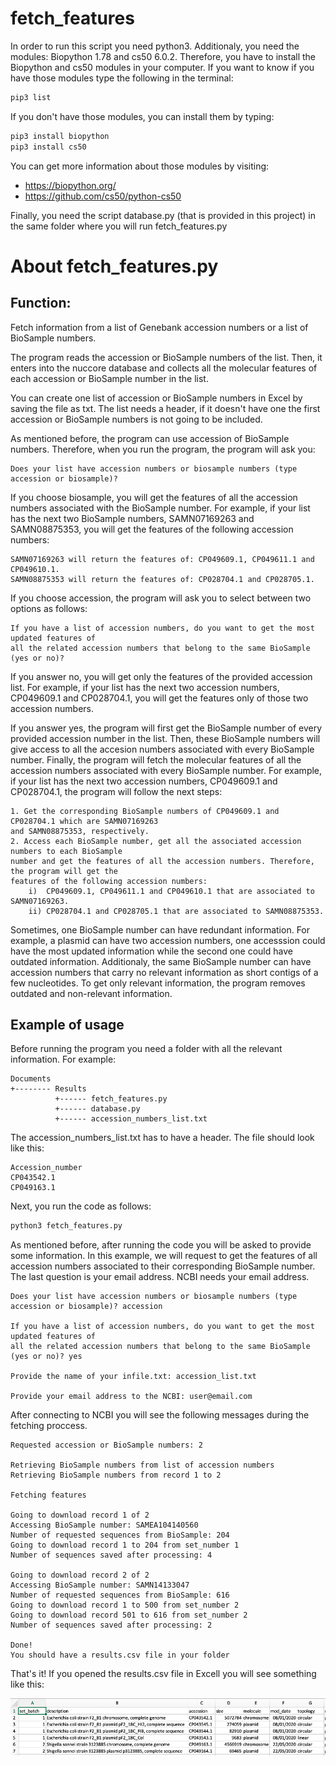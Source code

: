 # fetch_features

In order to run this script you need python3.
Additionaly, you need the modules: Biopython 1.78 and cs50 6.0.2.
Therefore, you have to install the Biopython and cs50 modules in your computer.
If you want to know if you have those modules type the following in the terminal:

```bash
pip3 list
```

If you don't have those modules, you can install them by typing:
```bash
pip3 install biopython
pip3 install cs50
```

You can get more information about those modules by visiting:
* https://biopython.org/
* https://github.com/cs50/python-cs50

Finally, you need the script database.py (that is provided in this project) in the
same folder where you will run fetch_features.py

# About fetch_features.py
## Function:
Fetch information from a list of Genebank accession numbers or a list of BioSample
numbers.

The program reads the accession or BioSample numbers of the list. Then, it enters
into the nuccore database and collects all the molecular features of each accession
or BioSample number in the list.

You can create one list of accession or BioSample numbers in Excel by saving the
file as txt. The list needs a header, if it doesn't have one the first accession or
BioSample numbers is not going to be included.

As mentioned before, the program can use accession of BioSample numbers. Therefore,
when you run the program, the program will ask you:
```
Does your list have accession numbers or biosample numbers (type accession or biosample)? 
```

If you choose biosample, you will get the features of all the accession numbers
associated with the BioSample number. For example, if your list has the next two
BioSample numbers, SAMN07169263 and SAMN08875353, you will get the features of the 
following accession numbers:
```
SAMN07169263 will return the features of: CP049609.1, CP049611.1 and CP049610.1.
SAMN08875353 will return the features of: CP028704.1 and CP028705.1.
```

If you choose accession, the program will ask you to select between two options as follows:

```
If you have a list of accession numbers, do you want to get the most updated features of 
all the related accession numbers that belong to the same BioSample (yes or no)?
```

If you answer no, you will get only the features of the provided accession list. For example,
if your list has the next two accession numbers, CP049609.1 and CP028704.1, you will get the
features only of those two accession numbers.

If you answer yes, the program will first get the BioSample number of every provided accession
number in the list. Then, these BioSample numbers will give access to all the accesion numbers
associated with every BioSample number. Finally, the program will fetch the molecular features
of all the accession numbers associated with every BioSample number. For example, if your list
has the next two accession numbers, CP049609.1 and CP028704.1, the program will follow the
next steps:
```
1. Get the corresponding BioSample numbers of CP049609.1 and CP028704.1 which are SAMN07169263
and SAMN08875353, respectively.
2. Access each BioSample number, get all the associated accession numbers to each BioSample
number and get the features of all the accession numbers. Therefore, the program will get the
features of the following accession numbers:
    i)  CP049609.1, CP049611.1 and CP049610.1 that are associated to SAMN07169263.
    ii) CP028704.1 and CP028705.1 that are associated to SAMN08875353.
```

Sometimes, one BioSample number can have redundant information. For example, a plasmid can have
two accession numbers, one accesssion could have the most updated information while the second
one could have outdated information. Additionaly, the same BioSample number can have accession
numbers that carry no relevant information as short contigs of a few nucleotides. To get only
relevant information, the program removes outdated and non-relevant information.

## Example of usage
Before running the program you need a folder with all the relevant information. For example:
```
Documents
+-------- Results
          +------ fetch_features.py
          +------ database.py
          +------ accession_numbers_list.txt
```

The accession_numbers_list.txt has to have a header. The file should look like this:
```
Accession_number
CP043542.1
CP049163.1
```

Next, you run the code as follows:
```bash
python3 fetch_features.py
```

As mentioned before, after running the code you will be asked to provide some information.
In this example, we will request to get the features of all accession numbers associated to
their corresponding BioSample number. The last question is your email address. NCBI needs
your email address.
```
Does your list have accession numbers or biosample numbers (type accession or biosample)? accession

If you have a list of accession numbers, do you want to get the most updated features of 
all the related accession numbers that belong to the same BioSample (yes or no)? yes

Provide the name of your infile.txt: accession_list.txt

Provide your email address to the NCBI: user@email.com
```

After connecting to NCBI you will see the following messages during the fetching proccess.
```
Requested accession or BioSample numbers: 2

Retrieving BioSample numbers from list of accession numbers
Retrieving BioSample numbers from record 1 to 2

Fetching features

Going to download record 1 of 2
Accessing BioSample number: SAMEA104140560
Number of requested sequences from BioSample: 204
Going to download record 1 to 204 from set_number 1
Number of sequences saved after processing: 4

Going to download record 2 of 2
Accessing BioSample number: SAMN14133047
Number of requested sequences from BioSample: 616
Going to download record 1 to 500 from set_number 2
Going to download record 501 to 616 from set_number 2
Number of sequences saved after processing: 2

Done!
You should have a results.csv file in your folder
```

That's it!
If you opened the results.csv file in Excell you will see something like this:

![alt text](https://github.com/Ivanmugu/fetch_features/blob/main/results.png)
